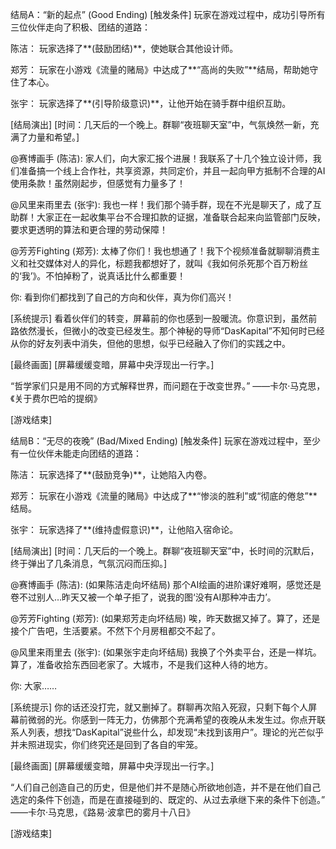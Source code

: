 结局A：“新的起点” (Good Ending)
[触发条件]
玩家在游戏过程中，成功引导所有三位伙伴走向了积极、团结的道路：

陈洁： 玩家选择了**(鼓励团结)**，使她联合其他设计师。

郑芳： 玩家在小游戏《流量的赌局》中达成了**“高尚的失败”**结局，帮助她守住了本心。

张宇： 玩家选择了**(引导阶级意识)**，让他开始在骑手群中组织互助。

[结局演出]
[时间：几天后的一个晚上。群聊“夜班聊天室”中，气氛焕然一新，充满了力量和希望。]

@赛博画手 (陈洁):
家人们，向大家汇报个进展！我联系了十几个独立设计师，我们准备搞一个线上合作社，共享资源，共同定价，并且一起向甲方抵制不合理的AI使用条款！虽然刚起步，但感觉有力量多了！

@风里来雨里去 (张宇):
我也一样！我们那个骑手群，现在不光是聊天了，成了互助群！大家正在一起收集平台不合理扣款的证据，准备联合起来向监管部门反映，要求更透明的算法和更合理的劳动保障！

@芳芳Fighting (郑芳):
太棒了你们！我也想通了！我下个视频准备就聊聊消费主义和社交媒体对人的异化，标题我都想好了，就叫《我如何杀死那个百万粉丝的‘我’》。不怕掉粉了，说真话比什么都重要！

你:
看到你们都找到了自己的方向和伙伴，真为你们高兴！

[系统提示]
看着伙伴们的转变，屏幕前的你也感到一股暖流。你意识到，虽然前路依然漫长，但微小的改变已经发生。那个神秘的导师“DasKapital”不知何时已经从你的好友列表中消失，但他的思想，似乎已经融入了你们的实践之中。

[最终画面]
[屏幕缓缓变暗，屏幕中央浮现出一行字。]

“哲学家们只是用不同的方式解释世界，而问题在于改变世界。”
——卡尔·马克思，《关于费尔巴哈的提纲》

[游戏结束]

结局B：“无尽的夜晚” (Bad/Mixed Ending)
[触发条件]
玩家在游戏过程中，至少有一位伙伴未能走向团结的道路：

陈洁： 玩家选择了**(鼓励竞争)**，让她陷入内卷。

郑芳： 玩家在小游戏《流量的赌局》中达成了**“惨淡的胜利”或“彻底的倦怠”**结局。

张宇： 玩家选择了**(维持虚假意识)**，让他陷入宿命论。

[结局演出]
[时间：几天后的一个晚上。群聊“夜班聊天室”中，长时间的沉默后，终于弹出了几条消息，气氛沉闷而压抑。]

@赛博画手 (陈洁):
(如果陈洁走向坏结局)
那个AI绘画的进阶课好难啊，感觉还是卷不过别人…昨天又被一个单子拒了，说我的图‘没有AI那种冲击力’。

@芳芳Fighting (郑芳):
(如果郑芳走向坏结局)
唉，昨天数据又掉了。算了，还是接个广告吧，生活要紧。不然下个月房租都交不起了。

@风里来雨里去 (张宇):
(如果张宇走向坏结局)
我换了个外卖平台，还是一样坑。算了，准备收拾东西回老家了。大城市，不是我们这种人待的地方。

你:
大家……

[系统提示]
你的话还没打完，就又删掉了。群聊再次陷入死寂，只剩下每个人屏幕前微弱的光。你感到一阵无力，仿佛那个充满希望的夜晚从未发生过。你点开联系人列表，想找“DasKapital”说些什么，却发现“未找到该用户”。理论的光芒似乎并未照进现实，你们终究还是回到了各自的牢笼。

[最终画面]
[屏幕缓缓变暗，屏幕中央浮现出一行字。]

“人们自己创造自己的历史，但是他们并不是随心所欲地创造，并不是在他们自己选定的条件下创造，而是在直接碰到的、既定的、从过去承继下来的条件下创造。”
——卡尔·马克思，《路易·波拿巴的雾月十八日》

[游戏结束]